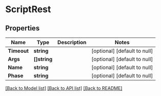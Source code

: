 # ScriptRest

## Properties
Name | Type | Description | Notes
------------ | ------------- | ------------- | -------------
**Timeout** | **string** |  | [optional] [default to null]
**Args** | **[]string** |  | [optional] [default to null]
**Name** | **string** |  | [optional] [default to null]
**Phase** | **string** |  | [optional] [default to null]

[[Back to Model list]](../README.md#documentation-for-models) [[Back to API list]](../README.md#documentation-for-api-endpoints) [[Back to README]](../README.md)

